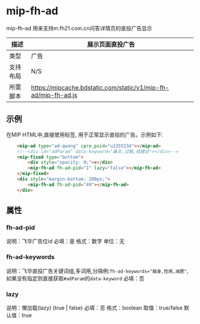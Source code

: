 # mip-fh-ad 

mip-fh-ad 用来支持m.fh21.com.cn问答详情页的直投广告显示

|描述|展示页面直投广告|
|---|---|
|类型|广告|
|支持布局|N/S|
|所需脚本|https://mipcache.bdstatic.com/static/v1/mip-fh-ad/mip-fh-ad.js|

## 示例

在MIP HTML中,直接使用标签, 用于正常显示直投的广告。示例如下:

```html
    <mip-ad type="ad-qwang" cpro_psid="u2355234"></mip-ad>
    <!--<div id="adParam" data-keyword="鼻炎,过敏,结膜炎"></div>-->
    <mip-fixed type="bottom">
        <div style="opacity: 0;">x</div>
        <mip-fh-ad fh-ad-pid="1" lazy="false"></mip-fh-ad>
    </mip-fixed>
    <div style="margin-bottom: 200px;">
        <mip-fh-ad fh-ad-pid="49"></mip-fh-ad>
    </div>
```

## 属性

### fh-ad-pid

说明：飞华广告位id
必填：是
格式：数字
单位：无

### fh-ad-keywords

说明：飞华直投广告关键词组,多词用,分隔例:`fh-ad-keywords="瘦身,性病,减肥"`, 如果没有指定则直接获取`#adParam`的`data-keyword`
必填：否

### lazy

说明：懒加载(lazy) (true | false)
必填：否
格式：boolean
取值：true/false
默认值：true

